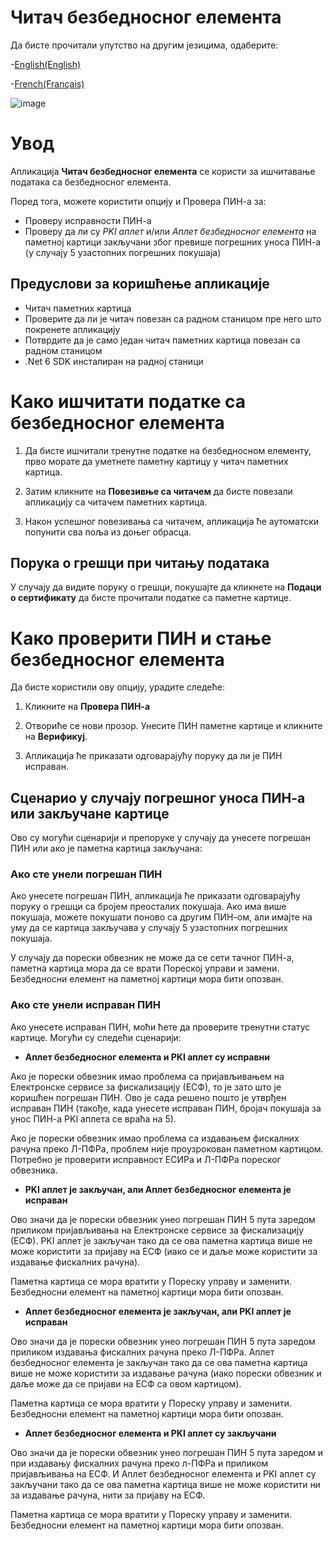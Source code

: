 # Читач безбедноснoг елемента

Да бисте прочитали упутство на другим језицима, одаберите:

 -[English(English)](README.md)
 
 -[French(Français)](README.fr.md)
 
![image](https://user-images.githubusercontent.com/106304412/185735128-6f382d77-9f6c-41f3-93a4-77850f7271a8.PNG)


# Увод

Апликација **Читач безбедносног елемента** се користи за ишчитавање података са безбедносног елемента.

Поред тога, можете користити опцију и Провера ПИН-а за:

- Проверу исправности ПИН-а
- Проверу да ли су _PKI аплет_ и/или _Аплет безбедносног елемента_ на паметној картици закључани због превише погрешних уноса ПИН-а (у случају 5 узастопних погрешних покушаја)

## Предуслови за коришћење апликације

- Читач паметних картица
- Проверите да ли је читач повезан са радном станицом пре него што покренете апликацију
- Потврдите да је само један читач паметних картица повезан са радном станицом
- .Net 6 SDK инсталиран на радној станици


# Како ишчитати податке са безбедносног елемента

1. Да бисте ишчитали тренутне податке на безбедносном елементу, прво морате да уметнете паметну картицу у читач паметних картица.

2. Затим кликните на **Повезивње са читачем** да бисте повезали апликацију са читачем паметних картица.

3. Након успешног повезивања са читачем, апликација ће аутоматски попунити сва поља из доњег обрасца.


## Порука о грешци при читању података

У случају да видите поруку о грешци, покушајте да кликнете на **Подаци о сертификату** да бисте прочитали податке са паметне картице.

  
# Како проверити ПИН и стање безбедносног елемента


Да бисте користили ову опцију, урадите следеће:

1. Кликните на **Провера ПИН-а**

2. Отвориће се нови прозор. Унесите ПИН паметне картице и кликните на **Верификуј**.

3. Апликација ће приказати одговарајућу поруку да ли је ПИН исправан.

## Сценарио у случају погрешног уноса ПИН-а или закључане картице

Ово су могући сценарији и препоруке у случају да унесете погрешан ПИН или ако је паметна картица закључана:

### Ако сте унели погрешан ПИН

Ако унесете погрешан ПИН, апликација ће приказати одговарајућу поруку о грешци са бројем преосталих покушаја. Ако има више покушаја, можете покушати поново са другим ПИН-ом, али имајте на уму да се картица закључава у случају 5 узастопних погрешних покушаја.

У случају да порески обвезник не може да се сети тачног ПИН-а, паметна картица мора да се врати Пореској управи и замени. Безбедносни елемент на паметној картици мора бити опозван.

### Ако сте унели исправан ПИН

Ако унесете исправан ПИН, моћи ћете да проверите тренутни статус картице. Могући су следећи сценарији:

- **Аплет безбедносног елемента и PKI аплет су исправни**

Ако је порески обвезник имао проблема са пријављивањем на Електронске сервисе за фискализацију (ЕСФ), то је зато што је коришћен погрешан ПИН. Ово је сада решено пошто је утврђен исправан ПИН (такође, када унесете исправан ПИН, бројач покушаја за унос ПИН-а PKI аплета се враћа на 5).

Ако је порески обвезник имао проблема са издавањем фискалних рачуна преко Л-ПФРа, проблем није проузрокован паметном картицом. Потребно је проверити исправност ЕСИРа и Л-ПФРа пореског обвезника.

- **PKI аплет је закључан, али Аплет безбедносног елемента је исправан**

Ово значи да је порески обвезник унео погрешан ПИН 5 пута заредом приликом пријављивања на Електронске сервисе за фискализацију (ЕСФ). PKI аплет је закључан тако да се ова паметна картица више не може користити за пријаву на ЕСФ (иако се и даље може користити за издавање фискалних рачуна).

Паметна картица се мора вратити у Пореску управу и заменити. Безбедносни елемент на паметној картици мора бити опозван.

- **Аплет безбедносног елемента је закључан, али PKI аплет је исправан**

Ово значи да је порески обвезник унео погрешан ПИН 5 пута заредом приликом издавања фискалних рачуна преко Л-ПФРа. Аплет безбедносног елемента је закључан тако да се ова паметна картица више не може користити за издавање рачуна (иако порески обвезник и даље може да се пријави на ЕСФ са овом картицом).


Паметна картица се мора вратити у Пореску управу и заменити. Безбедносни елемент на паметној картици мора бити опозван.

- **Аплет безбедносног елемента и PKI аплет су закључани**

Ово значи да је порески обвезник унео погрешан ПИН 5 пута заредом и при издавању фискалних рачуна преко л-ПФРа и приликом пријављивања на ЕСФ. И Аплет безбедносног елемента и PKI аплет су закључани тако да се ова паметна картица више не може користити ни за издавање рачуна, нити за пријаву на ЕСФ.

Паметна картица се мора вратити у Пореску управу и заменити. Безбедносни елемент на паметној картици мора бити опозван.
